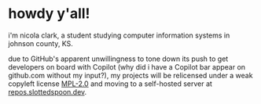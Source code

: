 # howdy y'all!

i'm nicola clark, a student studying computer information systems in johnson
county, KS.

due to GitHub's apparent unwillingness to tone down its push to get developers
on board with Copilot (why did i have a Copilot bar appear on github.com without
my input?), my projects will be relicensed under a weak copyleft license
[MPL-2.0](https://www.mozilla.org/en-US/MPL/2.0/) and moving to a self-hosted
server at [repos.slottedspoon.dev](https://repos.slottedspoon.dev).
